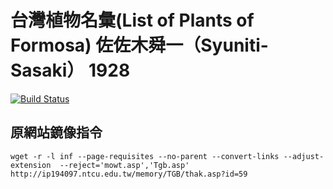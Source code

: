 # 台灣植物名彙(List of Plants of Formosa) 佐佐木舜一（Syuniti-Sasaki） 1928 
[![Build Status](https://travis-ci.org/Taiwanese-Corpus/Syuniti-Sasaki_1928_List-of-Plants-of-Formosa.svg?branch=master)](https://travis-ci.org/Taiwanese-Corpus/Syuniti-Sasaki_1928_List-of-Plants-of-Formosa)

## 原網站鏡像指令
```
wget -r -l inf --page-requisites --no-parent --convert-links --adjust-extension  --reject='mowt.asp','Tgb.asp' http://ip194097.ntcu.edu.tw/memory/TGB/thak.asp?id=59
```